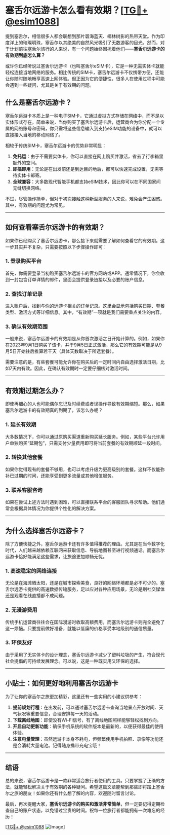 # 塞舌尔远游卡怎么看有效期？[[TG💪+ @esim1088](https://t.me/s/esim1088)]

提到塞舌尔，相信很多人都会联想到那片碧海蓝天、椰林树影的热带天堂。作为印度洋上的璀璨明珠，塞舌尔以其绝美的自然风光吸引了无数游客的目光。然而，对于计划前往塞舌尔旅行的人来说，有一个问题始终困扰着他们——**塞舌尔远游卡的有效期到底怎么算？**

或许你已经听说过塞舌尔远游卡（也叫塞舌尔eSIM卡），它是一种无需实体卡就能轻松连接当地网络的服务。相比传统的SIM卡，塞舌尔远游卡不仅携带方便，还能让你随时随地畅享高速上网体验。但正因为它的便捷性，很多人在使用过程中可能会遇到一些疑问，尤其是关于有效期的问题。

## **什么是塞舌尔远游卡？**

塞舌尔远游卡本质上是一种电子SIM卡，它通过虚拟方式存储在网络中，而不是以实体形式存在。简单来说，当你购买了塞舌尔远游卡后，运营商会为你分配一个专属的网络账号和密码，你只需将这些信息输入到支持eSIM功能的设备中，就可以直接接入当地的移动网络了。

相较于传统SIM卡，塞舌尔远游卡的优势非常明显：

1. **免托运**：由于不需要实体卡，你可以直接在网上购买并激活，省去了行李箱里额外的空间。
2. **即插即用**：无论是在出发前还是到达目的地后，都可以快速完成设置，无需等待实体卡邮寄。
3. **全球兼容**：大多数现代智能手机都支持eSIM技术，因此你可以在不同国家间无缝切换网络。

不过，尽管操作简单，但对于初次接触这种新型服务的人来说，难免会产生困惑。其中，有效期的问题尤为常见。

---

## **如何查看塞舌尔远游卡的有效期？**

如果你已经购买了塞舌尔远游卡，那么接下来就需要了解如何查看它的有效期。这一步其实并不复杂，只需要按照以下步骤操作即可：

### **1. 登录购买平台**
首先，你需要登录当初购买塞舌尔远游卡的官方网站或APP。通常情况下，你会收到一封包含订单详情的邮件，里面会提供登录链接以及必要的账户信息。

### **2. 查找订单记录**
进入账户后，找到与你的远游卡相关的订单记录。这里会显示包括购买日期、套餐类型、激活方式等详细信息。其中，“有效期”一项就是我们需要重点关注的内容。

### **3. 确认有效期范围**
一般来说，塞舌尔远游卡的有效期是从你首次激活之日开始计算的。例如，如果你在2023年9月1日购买了该卡，并于9月5日正式激活，那么它的有效期可能是从9月5日开始往后推算若干天（具体天数取决于所选套餐）。

需要注意的是，有些套餐可能允许你在购买后的一定时间内自由选择激活日期，比如7天内有效。因此，在确认有效期时一定要仔细核对激活时间。

---

## **有效期过期怎么办？**

即使再细心的人也可能偶尔忘记及时续费或者误操作导致有效期缩短。那么，如果塞舌尔远游卡的有效期真的到期了，该怎么办呢？

### **1. 延长有效期**
大多数情况下，你可以通过原购买渠道重新购买延长服务。例如，某些平台允许用户单独购买“延期包”，只需支付少量费用即可将当前套餐的有效期顺延一段时间。

### **2. 转换其他套餐**
如果你觉得现有的套餐不够用，也可以考虑升级为更高级别的套餐。这样不仅能弥补已过期的时间，还能享受到更多流量或其他增值服务。

### **3. 联系客服咨询**
如果在尝试上述方法时遇到困难，可以直接联系平台的客服团队寻求帮助。他们通常会根据具体情况为你提供个性化的解决方案。

---

## **为什么选择塞舌尔远游卡？**

除了方便快捷之外，塞舌尔远游卡还有许多值得推荐的理由。尤其是在当今数字化时代，人们越来越依赖互联网来获取信息、导航地图甚至进行视频通话。而塞舌尔远游卡恰好能满足这些需求，让旅途更加顺畅无忧。

### **1. 高速稳定的网络连接**
无论是在海滩晒太阳，还是在城市探索美食，良好的网络环境都是必不可少的。塞舌尔远游卡提供的高速数据传输服务，足以应对各种应用场景，无论是刷社交媒体还是观看在线直播都不成问题。

### **2. 无漫游费用**
传统手机运营商往往会在国际漫游时收取高额费用，而塞舌尔远游卡则完全避免了这一烦恼。只要提前做好准备，就能以低廉的价格享受本地级别的通信质量。

### **3. 环保友好**
由于采用了无实体卡的设计理念，塞舌尔远游卡减少了塑料垃圾的产生，符合现代社会提倡的可持续发展理念。可以说，这是一种既实用又环保的选择。

---

## **小贴士：如何更好地利用塞舌尔远游卡**

为了让你的塞舌尔之旅更加精彩，这里还有一些实用的小建议供参考：

1. **提前规划行程**：在出发前，可以通过塞舌尔远游卡查询当地景点开放时间、天气状况等重要信息，合理安排每一天的活动。
2. **下载离线地图**：即使没有Wi-Fi信号，有了离线地图照样能够轻松找到方向。
3. **开启自动更新功能**：确保手机系统的软件版本是最新的，以便获得最佳的使用体验。
4. **注意电量管理**：虽然远游卡本身不耗电，但频繁使用手机拍照、录像等功能还是会消耗大量电池。记得随身携带充电宝哦！

---

## **结语**

总的来说，塞舌尔远游卡是一款非常适合旅行者使用的工具。只要掌握了正确的方法，就能轻松解决关于有效期的各种疑问。希望这篇文章能帮到那些即将踏上塞舌尔之旅的朋友！如果你还有什么想了解的内容，欢迎随时留言讨论。

最后，再次提醒大家，**塞舌尔远游卡的购买和激活非常简单**，但一定要记得定期检查自己的账户状态，以免错过宝贵的时间。祝每一位旅行者都能拥有一次难忘的经历！

[[TG💪+ @esim1088](https://t.me/s/esim1088) ![Image](https://i.postimg.cc/4NQfJmqS/Snipaste-2025-05-13-00-14-12.png)]